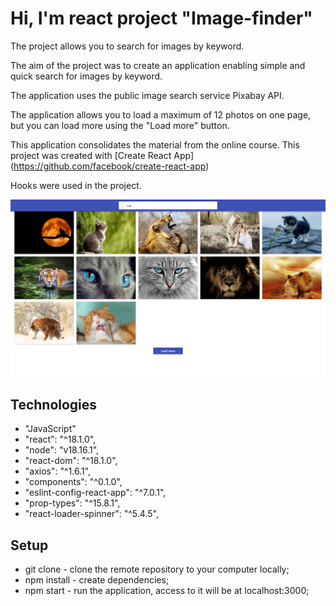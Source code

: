 # Hi, I'm react project "Image-finder"
The project allows you to search for images by keyword.

The aim of the project was to create an application enabling simple and quick search for images by keyword.

The application uses the public image search service Pixabay API.

The application allows you to load a maximum of 12 photos on one page, but you can load more using the "Load more" button.

This application consolidates the material from the online course.
This project was created with
[Create React App] (https://github.com/facebook/create-react-app)

Hooks were used in the project.

![Alt text](image.Image-finder.png)

## Technologies
- "JavaScript"
- "react": "^18.1.0",
- "node": "v18.16.1",
- "react-dom": "^18.1.0",
- "axios": "^1.6.1",
- "components": "^0.1.0",
- "eslint-config-react-app": "^7.0.1",
- "prop-types": "^15.8.1",
- "react-loader-spinner": "^5.4.5",

## Setup
- git clone - clone the remote repository to your computer locally;
- npm install - create dependencies;
- npm start - run the application, access to it will be at localhost:3000;